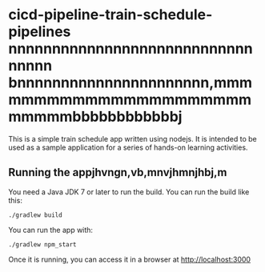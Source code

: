 # cicd-pipeline-train-schedule-pipelines nnnnnnnnnnnnnnnnnnnnnnnnnnnnnnnnn bnnnnnnnnnnnnnnnnnnnnnn,mmmmmmmmmmmmmmmmmmmmmmmmmmmbbbbbbbbbbbbj

This is a simple train schedule app written using nodejs. It is intended to be used as a sample application for a series of hands-on learning activities.

## Running the appjhvngn,vb,mnvjhmnjhbj,m 

You need a Java JDK 7 or later to run the build. You can run the build like this:

    ./gradlew build

You can run the app with:

    ./gradlew npm_start

Once it is running, you can access it in a browser at [http://localhost:3000](http://localhost:3000)

